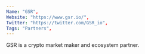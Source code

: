 ```yaml
--- 
Name: "GSR", 
Website: "https://www.gsr.io/", 
Twitter: "https://twitter.com/GSR_io", 
Tags: "Partners", 
--- 
```

<!--lang:en--> 
GSR is a crypto market maker and ecosystem partner.
<!--lang:es--] 
GSR es un creador de criptomercados y un socio del ecosistema.
<!--lang:de--] 
GSR ist ein Krypto Market Maker und Ökosystempartner.
<!--lang:fr--] 
GSR est un créateur de marché crypto et un partenaire de l'écosystème.
<!--lang:pl--] 
GSR jest animatorem rynku kryptowalut i partnerem ekosystemu.
<!--lang:uk--] 
GSR є виробником криптовалютного ринку та партнером екосистеми.
[!--lang:*--> 
